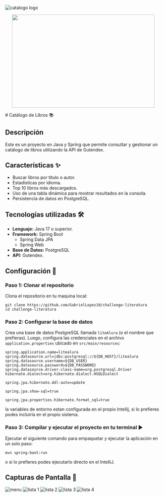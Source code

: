 ![catalogo logo](https://res.cloudinary.com/dfzw74nlk/image/upload/v1732840509/oy6q4bxcy8gwentsyyty.png)
<p align="center">
  <img width="460" height="300" src="https://res.cloudinary.com/dfzw74nlk/image/upload/v1732840509/oy6q4bxcy8gwentsyyty.png">
</p>
# Catálogo de Libros 📚


## Descripción
Este es un proyecto en Java y Spring que permite consultar y gestionar un catálogo de libros
utilizando la API de Gutendex.

## Características ✨
- Buscar libros por título o autor.
- Estadísticas por idioma.
- Top 10 libros más descargados.
- Uso de una tabla dinámica para mostrar resultados en la consola.
- Persistencia de datos en PostgreSQL.

## Tecnologías utilizadas 🛠️
- **Lenguaje:** Java 17 o superior.
- **Framework:** Spring Boot
  - Spring Data JPA
  - Spring Web
- **Base de Datos:** PostgreSQL
- **API:** Gutendex.

## Configuración 🚀

### Paso 1: Clonar el repositorio

Clona el repositorio en tu maquina local:

```
git clone https://github.com/GabrielLopez10/challenge-literatura
cd challenge-literatura
```

### Paso 2: Configurar la base de datos

Crea una base de datos PostgreSQL llamada `liteAlura` (o el nombre que prefieras). 
Luego, configura las credenciales en el archivo `application.properties` ubicado en `src/main/resources`:

```
spring.application.name=litealura
spring.datasource.url=jdbc:postgresql://${DB_HOST}/litealura
spring.datasource.username=${DB_USER}
spring.datasource.password=${DB_PASSWORD}
spring.datasource.driver-class-name=org.postgresql.Driver
hibernate.dialect=org.hibernate.dialect.HSQLDialect

spring.jpa.hibernate.ddl-auto=update

spring.jpa.show-sql=true

spring.jpa.properties.hibernate.format_sql=true
```
la variables de entorno estan configurada en el propio Intellij, si lo prefieres podes incluirla
en el propio sistema.

### Paso 3: Compilar y ejecutar el proyecto en tu terminal ▶️

Ejecutar el siguiente comando para empaquetar y ejecutar la aplicación en un solo paso:

```
mvn spring-boot:run
```

o si lo prefieres podes ejecutarlo directo en el IntelliJ.

## Capturas de Pantalla 📸
![menu](https://res.cloudinary.com/dfzw74nlk/image/upload/v1732844109/catalogo%20de%20libros%20screenshots/s03dxmmuq3dbsb12ruwf.png)
![lista 1](https://res.cloudinary.com/dfzw74nlk/image/upload/v1732844109/catalogo%20de%20libros%20screenshots/j7p4fi3dhimbjwqnde4l.png)
![lista 2](https://res.cloudinary.com/dfzw74nlk/image/upload/v1732844109/catalogo%20de%20libros%20screenshots/bc5bzfp8hlyw9fsbtwpe.png)
![lista 3](https://res.cloudinary.com/dfzw74nlk/image/upload/v1732844109/catalogo%20de%20libros%20screenshots/xxgtz5dsm4pu3oerasun.png)
![lista 4](https://res.cloudinary.com/dfzw74nlk/image/upload/v1732844109/catalogo%20de%20libros%20screenshots/zf5ljf6yniwztktvfhir.png)
